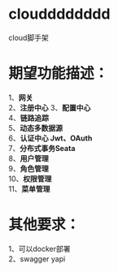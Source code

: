 # cloudddddddd
cloud脚手架
# 期望功能描述：
1、**网关**  
2、**注册中心** 
3、**配置中心**  
4、**链路追踪**  
5、**动态多数据源**  
6、**认证中心 Jwt、OAuth**  
7、**分布式事务Seata**  
8、**用户管理**  
9、**角色管理**  
10、**权限管理**  
11、**菜单管理**  

# **其他要求**：
1、可以docker部署    
2、swagger yapi  
